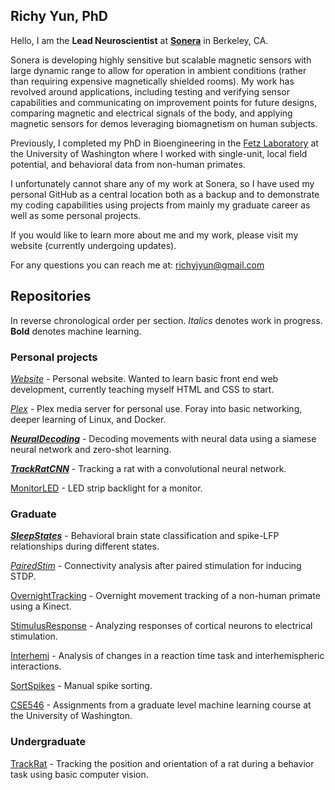 ## Richy Yun, PhD

Hello, I am the **Lead Neuroscientist** at [**Sonera**](https://www.sonera.io/) in Berkeley, CA. 

Sonera is developing highly sensitive but scalable magnetic sensors with large dynamic range to allow for operation in ambient conditions (rather than requiring expensive magnetically shielded rooms). My work has revolved around applications, including testing and verifying sensor capabilities and communicating on improvement points for future designs, comparing magnetic and electrical signals of the body, and applying magnetic sensors for demos leveraging biomagnetism on human subjects. 

Previously, I completed my PhD in Bioengineering in the [Fetz Laboratory](https://depts.washington.edu/fetzweb/) at the University of Washington where I worked with single-unit, local field potential, and behavioral data from non-human primates.

I unfortunately cannot share any of my work at Sonera, so I have used my personal GitHub as a central location both as a backup and to demonstrate my coding capabilities using projects from mainly my graduate career as well as some personal projects.

If you would like to learn more about me and my work, please visit my website (currently undergoing updates).

For any questions you can reach me at: richyjyun@gmail.com


## Repositories
In reverse chronological order per section. *Italics* denotes work in progress. **Bold** denotes machine learning. 

### Personal projects

[*Website*](https://github.com/richyyun/richyyun.github.io) - Personal website. Wanted to learn basic front end web development, currently teaching myself HTML and CSS to start. 

[*Plex*](https://github.com/richyyun/Plex) - Plex media server for personal use. Foray into basic networking, deeper learning of Linux, and Docker. 

[**_NeuralDecoding_**](https://github.com/richyyun/NeuralDecoding) - Decoding movements with neural data using a siamese neural network and zero-shot learning.

[**_TrackRatCNN_**](https://github.com/richyyun/TrackRatCNN) - Tracking a rat with a convolutional neural network.

[MonitorLED](https://github.com/richyyun/MonitorLED) - LED strip backlight for a monitor.

### Graduate

[**_SleepStates_**](https://github.com/richyyun/SleepStates) - Behavioral brain state classification and spike-LFP relationships during different states.

[*PairedStim*](https://github.com/richyyun/PairedStim) - Connectivity analysis after paired stimulation for inducing STDP.

[OvernightTracking](https://github.com/richyyun/OvernightTracking) - Overnight movement tracking of a non-human primate using a Kinect.

[StimulusResponse](https://github.com/richyyun/StimulusResponse) - Analyzing responses of cortical neurons to electrical stimulation. 

[Interhemi](https://github.com/richyyun/Interhemi) - Analysis of changes in a reaction time task and interhemispheric interactions.

[SortSpikes](https://github.com/richyyun/SortSpikes) - Manual spike sorting.

[CSE546](https://github.com/richyyun/CSE546) - Assignments from a graduate level machine learning course at the University of Washington.

### Undergraduate

[TrackRat](https://github.com/richyyun/TrackRat) - Tracking the position and orientation of a rat during a behavior task using basic computer vision.
